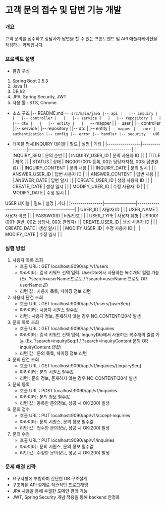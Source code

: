 # 고객 문의 접수 및 답변 기능 개발
 
### 개요
고객 문의를 접수하고 상담사가 답변을 할 수 있는 프론트엔드 및 API 애플리케이션을 작성하는 과제입니다.


### 프로젝트 설명
* 환경 구성
1. Spring Boot 2.5.3
2. Java 11
3. DB h2
4. JPA, Spring Security, JWT
4. 사용 툴 : STS, Chrome

* 소스 구조
|-- README.md
`-- src/main/java
    |-- api
    |   |-- inquiry
    |   |   |-- controller
	|   |   |-- service
	|	|   |-- repository
	|	|   |-- dto
	|	|   |-- entity
	|   |   `-- mapper
    |   |-- user
    |       |-- controller
	|       |-- service
	|		|-- repository
	|		|-- dto
	|		|-- entity
	|       `-- mapper
    |-- core
        |-- authentication
        |-- config
        |-- error
        |-- handler
        |-- security
        `-- util
    
* 테이블 명세
INQUIRY 테이블
| 필드            | 설명           | 기타                                               |
|-----------------|----------------|----------------------------------------------------|
| INQUIRY_SEQ     | 문의 순번      |                                                    |
| INQUIRY_USER_ID | 문의 사용자 ID |                                                    |
| TITLE           | 제목           |                                                    |
| STATUS          | 상태           | INQ001 (001: 등록, 002: 담당자지정, 003: 답변완료) |
| INQUIRY_CONTENT | 문의 내용      |                                                    |
| INQUIRY_DATE    | 문의 일시      |                                                    |
| ANSWER_USER_ID  | 답변 사용자 ID |                                                    |
| ANSWER_CONTENT  | 답변 내용      |                                                    |
| ANSWER_DATE     | 답변 일시      |                                                    |
| CREATE_USER_ID  | 생성 사용자 ID |                                                    |
| CREATE_DATE     | 생성 일시      |                                                    |
| MODIFY_USER_ID  | 수정 사용자 ID |                                                    |
| MODIFY_DATE     | 수정 일시      |                                                    |


USER 테이블
| 필드           | 설명           | 기타                                         |
|----------------|----------------|----------------------------------------------|
| USER_ID        | 사용자 ID      |                                              |
| USER_NAME      | 사용자 이름    |                                              |
| PASSWORD       | 비밀번호       |                                              |
| USER_TYPE      | 사용자 유형    | USR001 (001: 일반, 002: 상담사, 003: 관리자) |
| CREATE_USER_ID | 생성 사용자 ID |                                              |
| CREATE_DATE    | 생성 일시      |                                              |
| MODIFY_USER_ID | 수정 사용자 ID |                                              |
| MODIFY_DATE    | 수정 일시      |                                              |


### 실행 방법
1. 사용자 목록 조회
	* 호출 URL : GET localhost:9090/api/v1/users
	* 파라미터 : 검색 키워드 선택 입력. UserDto에서 사용하는 복수개의 컬럼 가능
	      (Ex. ?search=userName:프로도 / ?search=userName:프로도 OR userName:*콘*)
	* 리턴 값 : 사용자 목록, 페이징 정보 리턴		
2. 사용자 단건 조회
	* 호출 URL : GET localhost:9090/api/v1/users/{userSeq}
	* 파라미터 : 사용자 시퀀스 필수값
	* 리턴 : 사용자 정보, 존재하지 않는 경우 NO_CONTENT(204) 발생 
3. 문의 목록 조회
	* 호출 URL : GET localhost:9090/api/v1/inquiries
	* 파라미터 : 검색 키워드 선택 입력. InquiryDto에서 사용하는 복수개의 컬럼 가능
	      (Ex. ?search=inquirySeq:1 / ?search=inquiryContent:문의 OR inquiryContent:*면접*)
	* 리턴 값 : 문의 목록, 페이징 정보 리턴
4. 문의 단건 조회
	* 호출 URL : GET localhost:9090/api/v1/inquiries/{inquirySeq}
	* 파라미터 : 문의 시퀀스 필수값
	* 리턴 : 문의 정보, 존재하지 않는 경우 NO_CONTENT(204) 발생 	
5. 문의 등록
	* 호출 URL : POST localhost:9090/api/v1/inquiries
	* 파라미터 : 문의 정보 필수값
	* 리턴 값 : 등록한 문의정보, 성공 시 OK(200) 발생
6. 문의 접수
	* 호출 URL : PUT localhost:9090/api/v1/accept-inquiries
	* 파라미터 : 문의 시퀀스, 문의 정보 필수값
	* 리턴 값 : 접수한 문의정보, 성공 시 OK(200) 발생
7. 문의 수정
	* 호출 URL : PUT localhost:9090/api/v1/inquiries
	* 파라미터 : 문의 시퀀스, 문의 정보 필수값
	* 리턴 값 : 수정한 문의정보, 성공 시 OK(200) 발생

### 문제 해결 전략
- 요구사항에 부합하며 간단한 DB 구조설계
- 구조화된 API 설계로 직관적인 프로그래밍
- JPA 사용을 통해 수월한 도메인 관리 가능
- JWT, Spring Security 개념 적용을 통해 backend 안정화

